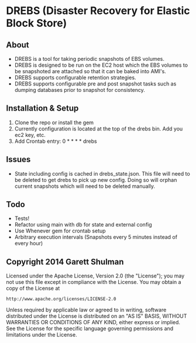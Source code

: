 # DREBS (Disaster Recovery for Elastic Block Store)

## About
* DREBS is a tool for taking periodic snapshots of EBS volumes.
* DREBS is designed to be run on the EC2 host which the EBS volumes to be snapshoted are attached so that it can be baked into AMI's.
* DREBS supports configurable retention strategies.
* DREBS supports configurable pre and post snapshot tasks such as dumping databases prior to snapshot for consistency.

## Installation & Setup
1. Clone the repo or install the gem
1. Currently configuration is located at the top of the drebs bin.  Add you ec2 key, etc.
1. Add Crontab entry: 0 * * * * drebs

## Issues
* State including config is cached in drebs_state.json.  This file will need to be deleted to get drebs to pick up new config.  Doing so will orphan current snapshots which will need to be deleted manually.

## Todo
* Tests!
* Refactor using main with db for state and external config
* Use Whenever gem for crontab setup
* Arbitrary execution intervals (Snapshots every 5 minutes instead of every hour)

## Copyright 2014 Garett Shulman

Licensed under the Apache License, Version 2.0 (the "License");
you may not use this file except in compliance with the License.
You may obtain a copy of the License at

    http://www.apache.org/licenses/LICENSE-2.0

Unless required by applicable law or agreed to in writing, software
distributed under the License is distributed on an "AS IS" BASIS,
WITHOUT WARRANTIES OR CONDITIONS OF ANY KIND, either express or implied.
See the License for the specific language governing permissions and
limitations under the License.
